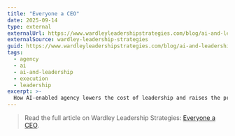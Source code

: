 ```yaml
---
title: "Everyone a CEO"
date: 2025-09-14
type: external
externalUrl: https://www.wardleyleadershipstrategies.com/blog/ai-and-leadership/everyone-a-ceo
externalSource: wardley-leadership-strategies
guid: https://www.wardleyleadershipstrategies.com/blog/ai-and-leadership/everyone-a-ceo
tags:
  - agency
  - ai
  - ai-and-leadership
  - execution
  - leadership
excerpt: >-
  How AI-enabled agency lowers the cost of leadership and raises the premium on judgement and distribution.
---
```


> Read the full article on Wardley Leadership Strategies: [Everyone a CEO](https://www.wardleyleadershipstrategies.com/blog/ai-and-leadership/everyone-a-ceo).
